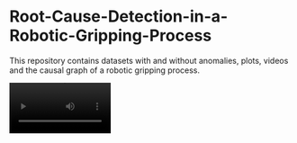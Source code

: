 # Root-Cause-Detection-in-a-Robotic-Gripping-Process


This repository contains datasets with and without anomalies, plots, videos and the causal graph of a robotic gripping process.


<video src='https://raw.githubusercontent.com/daelmo/Root-Cause-Detection-in-a-Robotic-Gripping-Process/main/videos/Normal.mp4' width=180/>

As the work is part of a research project on collaborative kinematics, the work piece is not gripped by one but two cooperating robots. 
This has no influence on the root cause detection algorithm. Only the datasets include twice as much robot axis than for a single industrial robot.


### Repository Structure

`videos` includes the videos for the normal and one anormal scenario.

`plots` includes the plots for each feature of the normal dataset.

`causal graph` includes the adjacency matrix of the true causal graph, and simple lists about the measured features and the inspected rootcauses.

`datasets` includes the normal and two data sets including faults produced by root causes.
